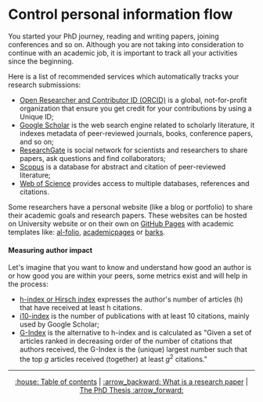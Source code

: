 # Control personal information flow
You started your PhD journey, reading and writing papers, joining conferences and so on. Although you are not taking into consideration to continue with an academic job, it is important to track all your activities since the beginning.

Here is a list of recommended services which automatically tracks your research submissions:
* [Open Researcher and Contributor ID (ORCID)](https://orcid.org/) is a global, not-for-profit organization that ensure you get credit for your contributions by using a Unique ID;
* [Google Scholar](https://scholar.google.com/) is the web search engine related to scholarly literature, it indexes metadata of peer-reviewed journals, books, conference papers, and so on;
* [ResearchGate](https://www.researchgate.net/) is social network for scientists and researchers to share papers, ask questions and find collaborators;
* [Scopus](https://www.scopus.com/home.uri) is a database for abstract and citation of peer-reviewed literature;
* [Web of Science](https://clarivate.com/) provides access to multiple databases, references and citations.


Some researchers have a personal website (like a blog or portfolio) to share their academic goals and research papers. These websites can be hosted on University website or on their own on [GitHub Pages](https://pages.github.com/) with academic templates like: [al-folio](https://github.com/alshedivat/al-folio), [academicpages](https://github.com/academicpages/academicpages.github.io) or [barks](https://github.com/timothygebhard/barks).

#### Measuring author impact
Let's imagine that you want to know and understand how good an author is or how good you are within your peers, some metrics exist and will help in the process:
* [h-index or Hirsch index](https://en.wikipedia.org/wiki/H-index) expresses the author's number of articles (h) that have received at least h citations.
* [i10-index](https://en.wikipedia.org/wiki/H-index) is the number of publications with at least 10 citations, mainly used by Google Scholar;
* [G-Index](https://en.wikipedia.org/wiki/G-index) is the alternative to h-index and is calculated as "Given a set of articles ranked in decreasing order of the number of citations that authors received, the G-Index is the (unique) largest number such that the top _g_ articles received (together) at least $g^2$ citations."


---
<div align="center">
<a href='https://github.com/ric-sar/ultimate_phd_student_guide'>:house: Table of contents</a> | 
<a href='https://github.com/ric-sar/ultimate_phd_student_guide/blob/main/what_is_a_research_paper.md'>:arrow_backward: What is a research paper</a> |
<a href='https://github.com/ric-sar/ultimate_phd_student_guide/blob/main/the_phd_thesis.md'>The PhD Thesis :arrow_forward:</a>
</div>
